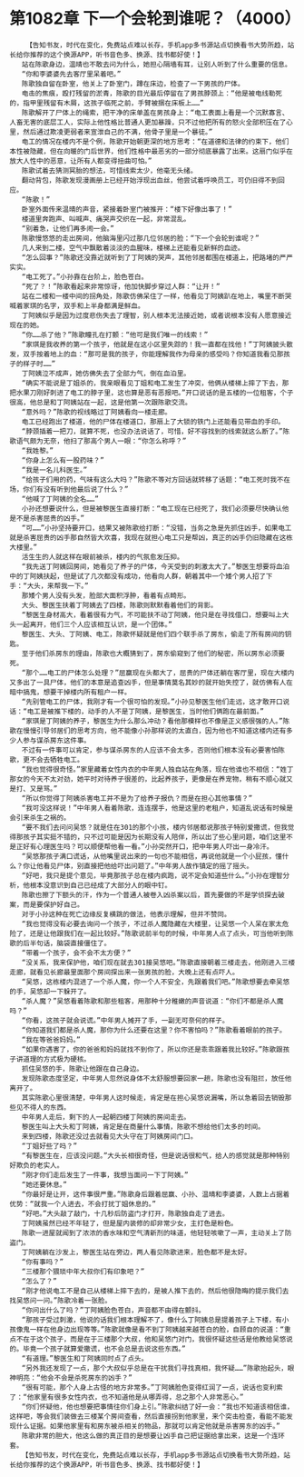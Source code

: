 # 第1082章 下一个会轮到谁呢？（4000）
        【告知书友，时代在变化，免费站点难以长存，手机app多书源站点切换看书大势所趋，站长给你推荐的这个换源APP，听书音色多、换源、找书都好使！】
       站在陈歌身边，温晴也不敢去问为什么，她担心隔墙有耳，让别人听到了什么重要的信息。
       “你和李婆婆先去客厅里呆着吧。”
       陈歌独自留在卧室，他关上了卧室门，蹲在床边，检查了一下男孩的尸体。
       电击的焦痕，殴打残留的淤青，陈歌的目光最后停留在了男孩脖颈上：“他是被电线勒死的，指甲里残留有木屑，这孩子临死之前，手臂被捆在床板上……”
       陈歌解开了尸体上的绳索，把干净的床单盖在男孩身上：“电工表面上看是一个沉默寡言、人畜无害的底层工人，实际上他性格比普通人更加暴躁，只不过他把所有的怒火全部积压在了心里，然后通过欺凌更弱者来宣泄自己的不满，他骨子里是一个暴徒。”
       电工的情况在楼内不是个例，陈歌开始朝更深的地方思考：“在道德和法律的约束下，他们本性被隐藏，但在向暖的门后世界，他们性格中最恶劣的一部分彻底暴露了出来。这扇门似乎在放大人性中的恶意，让所有人都变得扭曲可怕。”
       陈歌试着去猜测冥胎的想法，可惜线索太少，他毫无头绪。
       翻动背包，陈歌发现漫画册上已经开始浮现出血丝，他尝试着呼唤员工，可仍旧得不到回应。
       “陈歌！”
       卧室外面传来温晴的声音，紧接着卧室门被推开：“楼下好像出事了！”
       楼道里奔跑声、叫喊声、痛哭声交织在一起，非常混乱。
       “别着急，让他们再多闹一会。”
       陈歌慢悠悠的走出房间，他脑海里闪过那几位邻居的脸：“下一个会轮到谁呢？”
       几人来到二楼，空气中飘散着淡淡的血腥味，楼梯上还能看见新鲜的血迹。
       “怎么回事？”陈歌还没靠近就听到了丁阿姨的哭声，其他邻居都围在楼道上，把路堵的严严实实。
       “电工死了。”小孙靠在台阶上，脸色苍白。
       “死了？！”陈歌看起来非常惊讶，他加快脚步穿过人群：“让开！”
       站在二楼和一楼中间的拐角处，陈歌仿佛呆住了一样，他看见丁阿姨趴在地上，嘴里不断哭喊着家琪的名字，双手和上半身都满是鲜血。
       丁阿姨似乎是因为过度悲伤失去了理智，别人根本无法接近她，或者说根本没有人愿意接近现在的她。
       “你……杀了他？”陈歌瞳孔在打颤：“他可是我们唯一的线索！”
       “家琪是我收养的第一个孩子，他就是在这小区里失踪的！我一直都在找他！”丁阿姨披头散发，双手按着地上的血：“那可是我的孩子，你能理解我作为母亲的感受吗？你知道我看见那孩子的样子时……”
       丁阿姨泣不成声，她仿佛失去了全部力气，倒在血泊里。
       “确实不能说是丁姐杀的，我亲眼看见丁姐和电工发生了冲突，他俩从楼梯上摔了下去，那把水果刀刚好刺进了电工的脖子里，这也算是恶有恶报吧。”开口说话的是五楼的一位租客，个子很高，他总是和丁阿姨站在一起，这是他第一次跟陈歌交流。
       “意外吗？”陈歌的视线略过丁阿姨看向一楼走廊。
       电工已经跑出了楼道，他的尸体在楼道口，那扇上了大锁的铁门上还能看见带血的手印。
       “脖颈插着一把刀，就算不死，也没办法说话了，可惜，好不容找到的线索就这么断了。”陈歌语气颇为无奈，他扫了那高个男人一眼：“你怎么称呼？”
       “我姓黎。”
       “你身上怎么有一股药味？”
       “我是一名儿科医生。”
       “给孩子们用的药，气味有这么大吗？”陈歌不等对方回话就转移了话题：“电工死时我不在场，你们有没有听到他最后说了什么？”
       “他喊了丁阿姨的全名……”
       小孙还想要说什么，但是被黎医生直接打断：“电工现在已经死了，我们必须要尽快确认他是不是杀害屈贵的凶手。”
       “可……”小孙坚持要开口，结果又被陈歌给打断：“没错，当务之急是先抓住凶手，如果电工就是杀害屈贵的凶手那自然皆大欢喜，我现在就担心电工只是帮凶，真正的凶手仍旧隐藏在这栋大楼里。”
       活生生的人就这样在眼前被杀，楼内的气氛愈发压抑。
       “我先送丁阿姨回房间，她看见了养子的尸体，今天受到的刺激太大了。”黎医生想要将血泊中的丁阿姨扶起，但是试了几次都没有成功，他看向人群，朝着其中一个矮个男人招了下手：“大头，来帮我一下。”
       那矮个男人没有头发，脸部大面积浮肿，看着有点畸形。
       大头、黎医生扶着丁阿姨去了四楼，陈歌则默默看着他们的背影。
       “黎医生身材高大，看着很有力气，不可能扶不动丁阿姨，他只是在寻找借口，想要叫上大头一起离开，他们三个人应该相互认识，是一个团体。”
       黎医生、大头、丁阿姨、电工，陈歌怀疑就是他们四个联手杀了房东，偷走了所有房间的钥匙。
       至于他们杀房东的理由，陈歌也大概猜到了，房东偷窥到了他们的秘密，所以房东必须要死。
       “那个……电工的尸体怎么处理？”屈赢现在头都大了，屈贵的尸体还躺在客厅里，现在大楼内又多出了一具尸体，他们的本意是追查凶手，但是事情莫名其妙的就开始失控了，就仿佛有人在暗中搞鬼，想要干掉楼内所有租户一样。
       “先别管电工的尸体，我刚才有一个很可怕的发现。”小孙见黎医生他们走远，这才敢开口说话：“电工是被推下楼的，动手的人不是丁阿姨，是黎医生，当时他们俩跑在最前面。”
       “家琪是丁阿姨的养子，黎医生为什么那么冲动？看他那模样也不像是正义感很强的人。”陈歌在慢慢引导邻居们的思考方向，他不能像小孙那样说的太直白，因为他也不知道这楼内还有多少人参与谋杀房东这件事。
       不过有一件事可以肯定，参与谋杀房东的人应该不会太多，否则他们根本没有必要害怕陈歌，更不会去牺牲电工。
       “我也觉得很奇怪。”家里藏着女性内衣的中年男人独自站在角落，现在他谁也不相信：“姓丁那女的今天不太对劲，她平时对待养子很差的，比起养孩子，更像是在养宠物，稍有不顺心就又是打、又是骂。”
       “所以你觉得丁阿姨杀害电工并不是为了给养子报仇？而是在担心其他事情？”
       “我可没这样说！”中年男人看着陈歌，连连摆手，他是这里的老租户，知道乱说话有时候是会引来杀生之祸的。
       “要不我们去问问吴悠？就是住在301的那个小孩，楼内邻居都说那孩子特别爱撒谎，但我觉得那孩子其实挺不错的，只不过可能是因为长期没有人陪伴，所以出了些心里问题，咱们这里不是正好有心理医生吗？可以顺便帮他看一看。”小孙突然开口，把中年男人吓出一身冷汗。
       “吴悠那孩子满口谎话，从他嘴里说出来的一句也不能相信，再说他就是一个小屁孩，懂什么？你让他看见尸体，别直接把他给吓出问题了。”中年男人故作镇定的摇了摇头。
       “好吧，我只是提个意见，毕竟那孩子总在楼内疯跑，说不定会知道些什么。”小孙在理智分析，他根本没意识到自己已经成了大部分人的眼中钉。
       陈歌也擦了下额头的汗，作为一个普通人被卷入凶杀案以后，首先要做的不是学侦探去破案，而是要保护好自己。
       对于小孙这种在死亡边缘反复横跳的做法，他表示理解，但并不赞同。
       “我也觉得没有必要去询问一个孩子，不过杀人魔隐藏在大楼里，让吴悠一个人呆在家太危险了，还是让他跟我们在一起比较好。”陈歌说前半句的时候，中年男人点了点头，可当他听到陈歌的后半句话，脑袋直接僵住了。
       “带着一个孩子，会不会不太方便？”
       “没关系，我来保护他，咱们现在就去301接吴悠吧。”陈歌直接朝着三楼走去，他刚进入三楼走廊，就看见长廊最里面那个房间探出来一张男孩的脸，大晚上还有点吓人。
       “吴悠，这栋楼内混进了一个杀人魔，你一个人不安全，先跟着我们吧。”陈歌想要去牵吴悠的手，吴悠却一下躲开了。
       “杀人魔？”吴悠看着陈歌和那些租客，用那种十分稚嫩的声音说道：“你们不都是杀人魔吗？”
       “你看，这孩子就会说谎。”中年男人摊开了手，一副无可奈何的样子。
       “你知道我们都是杀人魔，那你为什么还要在这里？你不害怕吗？”陈歌看着眼前的孩子。
       “我在等爸爸妈妈。”
       “如果你遇害了，你的爸爸和妈妈就找不到你了，所以你还是乖乖跟着我比较好。”陈歌跟孩子讲道理的方式极为硬核。
       抓住吴悠的手，陈歌让他跟在自己身边。
       发现陈歌态度坚定，中年男人忽然说身体不太舒服想要回家一趟，陈歌也没有阻拦，放任他离开了。
       其实陈歌心里很清楚，中年男人这时候走，肯定是在担心吴悠说漏嘴，所以急着回去销毁那些见不得人的东西。
       中年男人走后，剩下的人一起朝四楼丁阿姨的房间走去。
       黎医生叫上大头和丁阿姨，肯定是在商量什么事情，陈歌不想给他们太多的时间。
       来到四楼，陈歌还没过去就看见大头守在丁阿姨房间门口。
       “丁姐好些了吗？”
       “有黎医生在，应该没问题。”大头长相很奇怪，但是说话很和气，给人的感觉就是那种特别好欺负的老实人。
       “刚才你们走后发生了一件事，我想当面问一下丁阿姨。”
       “她还要休息。”
       “你最好是让开，这件事很严重。”陈歌身后跟着屈赢、小孙、温晴和李婆婆，人数上占据着优势：“就我一个人进去，不会打扰丁姐休息的。”
       “好吧。”大头敲了敲门，十几秒后防盗门才打开，陈歌独自走了进去。
       丁阿姨虽然已经不年轻了，但是屋内装修的却非常少女，主打色是粉色。
       陈歌一进屋就闻到了浓浓的香水味和空气清新剂的味道，他轻轻咳嗽了一声，主动关上了防盗门。
       丁阿姨躺在沙发上，黎医生站在旁边，两人看见陈歌进来，脸色都不是太好。
       “你有事吗？”
       “三楼那个猥琐中年大叔你们有印象吧？”
       “怎么了？”
       “刚才他说电工不是自己从楼梯上摔下去的，是被人推下去的，然后他很隐晦的提示我们去找吴悠问一问。”陈歌冷着一张脸。
       “你问出什么了吗？”丁阿姨脸色苍白，声音都不由得在颤抖。
       “那孩子受过刺激，他说的话我们根本理解不了，像什么丁阿姨总是提着孩子上下楼，有小孩像鬼一样在他身边出现等等。”陈歌就像是看不到丁阿姨越来越苍白的脸，自顾自的说道：“重点不在于这个孩子，而是在于三楼那个大叔，他和吴悠门对门，我很怀疑这些话是他教给吴悠说的。毕竟一个孩子就算爱撒谎，也不会总是去说这些东西。”
       “有道理。”黎医生和丁阿姨同时点了点头。
       “另外我还发现了一点，那个大叔似乎总是在干扰我们寻找真相，我怀疑……”陈歌抬起头，眼神明亮：“他会不会是杀死房东的凶手？”
       “很有可能，那个人身上古怪的地方非常多。”丁阿姨脸色变得红润了一点，说话也变利索了：“他家里有很多女性内衣，也不知道他是从哪弄得，总之那个人非常恶心。”
       “你们怀疑他，他也想要把事情往你们身上引。”陈歌纠结了好一会：“我也不知道该相信谁，这样吧，等会我们装做去三楼某个房间查看，然后直接拐到他家里，来个突击检查，看能不能发现什么证据。如果他家里有和房东被杀相关的物品，那就可以肯定他就是杀害房东的凶手。”
       陈歌非常的胆大，他这么做的真正目的是想要让凶手自己把证据给拿出来，这是一个连环套。
       【告知书友，时代在变化，免费站点难以长存，手机app多书源站点切换看书大势所趋，站长给你推荐的这个换源APP，听书音色多、换源、找书都好使！】